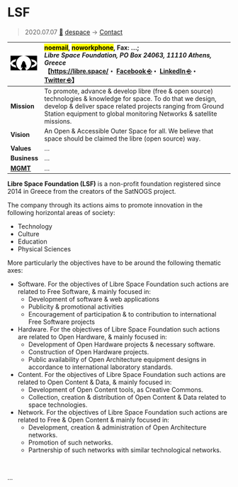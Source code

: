 # LSF
> 2020.07.07 [🚀](../../index/index.md) [despace](../index.md) → [Contact](../contact.md)

|[![](../f/con/l/lsf_logo1_thumb.png)](../f/con/l/lsf_logo1.png)|<mark>noemail</mark>, <mark>noworkphone</mark>, Fax: …;<br> *Libre Space Foundation, PO Box 24063, 11110 Athens, Greece*<br> 【<https://libre.space/>・ [Facebook ⎆](https://www.facebook.com/librespacefoundation)・ [LinkedIn ⎆](https://www.linkedin.com/company/libre-space-foundation/)・ [Twitter ⎆](https://twitter.com/LibreSpace_Fnd)】|
|:--|:--|
|**Mission**|To promote, advance & develop libre (free & open source) technologies & knowledge for space. To do that we design, develop & deliver space related projects ranging from Ground Station equipment to global monitoring Networks & satellite missions.|
|**Vision**|An Open & Accessible Outer Space for all. We believe that space should be claimed the libre (open source) way.|
|**Values**|…|
|**Business**|…|
|**[MGMT](../mgmt.md)**|…|

**Libre Space Foundation (LSF)** is a non-profit foundation registered since 2014 in Greece from the creators of the SatNOGS project.

The company through its actions aims to promote innovation in the following horizontal areas of society:

   - Technology
   - Culture
   - Education
   - Physical Sciences

More particularly the objectives have to be around the following thematic axes:

   - Software. For the objectives of Libre Space Foundation such actions are related to Free Software, & mainly focused in:
      - Development of software & web applications
      - Publicity & promotional activities
      - Encouragement of participation & to contribution to international Free Software projects
   - Hardware. For the objectives of Libre Space Foundation such actions are related to Open Hardware, & mainly focused in:
      - Development of Open Hardware projects & necessary software.
      - Construction of Open Hardware projects.
      - Public availability of Open Architecture equipment designs in accordance to international laboratory standards.
   - Content. For the objectives of Libre Space Foundation such actions are related to Open Content & Data, & mainly focused in:
      - Development of Open Content tools, as Creative Commons.
      - Collection, creation & distribution of Open Content & Data related to space technologies.
   - Network. For the objectives of Libre Space Foundation such actions are related to Free & Open Content & mainly focused in:
      - Development, creation & administration of Open Architecture networks.
      - Promotion of such networks.
      - Partnership of such networks with similar technological networks.

<p style="page-break-after:always"> </p>

…
